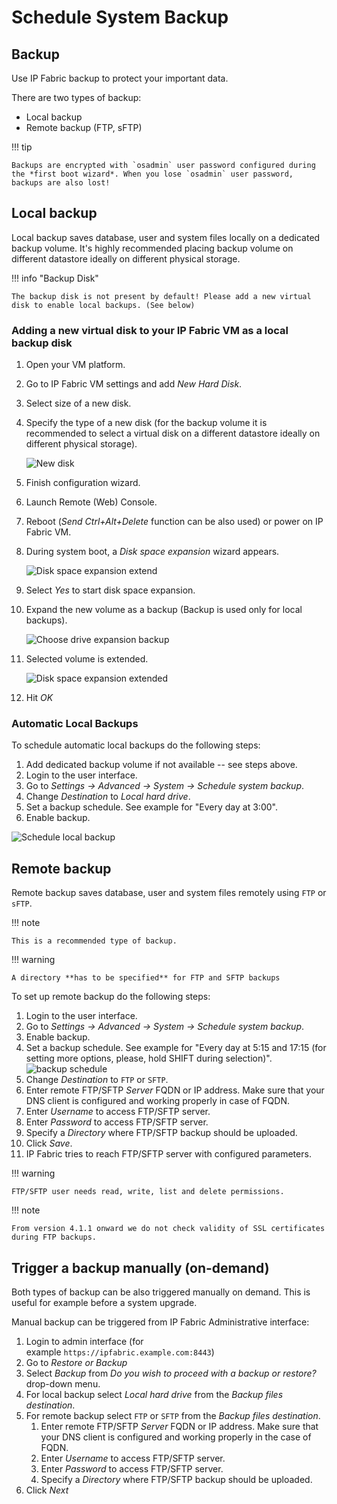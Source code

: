 # Schedule System Backup

## Backup

Use IP Fabric backup to protect your important data.

There are two types of backup:

-   Local backup
-   Remote backup (FTP, sFTP)

!!! tip

    Backups are encrypted with `osadmin` user password configured during the *first boot wizard*. When you lose `osadmin` user password, backups are also lost!

## Local backup

Local backup saves database, user and system files locally on a dedicated backup volume. It's highly recommended placing backup volume on different datastore ideally on different physical storage.

!!! info "Backup Disk"

    The backup disk is not present by default! Please add a new virtual disk to enable local backups. (See below)

### Adding a new virtual disk to your IP Fabric VM as a local backup disk

1. Open your VM platform.
1. Go to IP Fabric VM settings and add *New Hard Disk*.
1. Select size of a new disk.
1. Specify the type of a new disk (for the backup volume it is recommended to select a virtual disk on a different datastore ideally on different physical storage).

    ![New disk](system_backup/new_virtual_disk.png)

1. Finish configuration wizard.
1. Launch Remote (Web) Console.
1. Reboot (*Send Ctrl+Alt+Delete* function can be also used) or power on IP Fabric VM.
1. During system boot, a *Disk space expansion* wizard appears.

    ![Disk space expansion extend](system_backup/disk_space_expansion_extend.png)

1. Select *Yes* to start disk space expansion.
1. Expand the new volume as a backup (Backup is used only for local backups).

    ![Choose drive expansion backup](system_backup/choose_drive_expansion_backup.png)

1. Selected volume is extended.

    ![Disk space expansion extended](system_backup/disk_space_expansion_extended.png)

1. Hit *OK*

### Automatic Local Backups

To schedule automatic local backups do the following steps:

1. Add dedicated backup volume if not available -- see steps above.
1. Login to the user interface.
1. Go to *Settings → Advanced → System → Schedule system backup*.
1. Change *Destination* to *Local hard drive*.
1. Set a backup schedule. See example for "Every day at 3:00".
1. Enable backup.

![Schedule local backup](system_backup/schedule_local_backup.png)

## Remote backup

Remote backup saves database, user and system files remotely using `FTP` or `sFTP`.

!!! note

    This is a recommended type of backup.

!!! warning

    A directory **has to be specified** for FTP and SFTP backups

To set up remote backup do the following steps:

1. Login to the user interface.
1. Go to *Settings → Advanced → System → Schedule system backup*.
1. Enable backup.
1. Set a backup schedule. See example for "Every day at 5:15 and 17:15 (for setting more options, please, hold SHIFT during selection)".
    ![backup schedule](system_backup/backup_schedule.png)
1. Change *Destination* to `FTP` or `SFTP`.
1. Enter remote FTP/SFTP *Server* FQDN or IP address. Make sure that your DNS client is configured and working properly in case of FQDN.
1. Enter *Username* to access FTP/SFTP server.
1. Enter *Password* to access FTP/SFTP server.
1. Specify a *Directory* where FTP/SFTP backup should be uploaded.
1. Click *Save*.
1. IP Fabric tries to reach FTP/SFTP server with configured parameters.

!!! warning

    FTP/SFTP user needs read, write, list and delete permissions.

!!! note

    From version 4.1.1 onward we do not check validity of SSL certificates during FTP backups.

## Trigger a backup manually (on-demand)

Both types of backup can be also triggered manually on demand. This is useful for example before a system upgrade.

Manual backup can be triggered from IP Fabric Administrative interface:

1. Login to admin interface (for example `https://ipfabric.example.com:8443`)
1. Go to *Restore or Backup*
1. Select *Backup* from *Do you wish to proceed with a backup or restore?* drop-down menu.
1. For local backup select *Local hard drive* from the *Backup files destination*.
1. For remote backup select `FTP` or `SFTP` from the *Backup files destination*.
    1. Enter remote FTP/SFTP *Server* FQDN or IP address. Make sure that your DNS client is configured and working properly in the case of FQDN.
    1. Enter *Username* to access FTP/SFTP server.
    1. Enter *Password* to access FTP/SFTP server.
    1. Specify a *Directory* where FTP/SFTP backup should be uploaded.
1. Click *Next*
